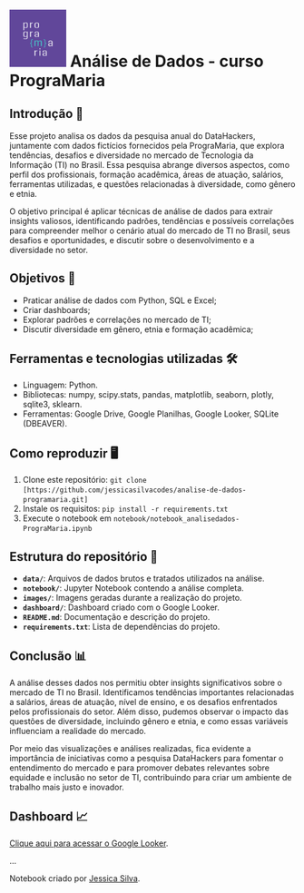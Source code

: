 <h1><img src="https://github.com/jessicasilvacodes/analise-de-dados-programaria/blob/main/images/programaria_logo.png" width="100"> Análise de Dados - curso PrograMaria </h1>

## Introdução 📝
Esse projeto analisa os dados da pesquisa anual do DataHackers, juntamente com dados fictícios fornecidos pela PrograMaria, que explora tendências, desafios e diversidade no mercado de Tecnologia da Informação (TI) no Brasil. Essa pesquisa abrange diversos aspectos, como perfil dos profissionais, formação acadêmica, áreas de atuação, salários, ferramentas utilizadas, e questões relacionadas à diversidade, como gênero e etnia.

O objetivo principal é aplicar técnicas de análise de dados para extrair insights valiosos, identificando padrões, tendências e possíveis correlações para compreender melhor o cenário atual do mercado de TI no Brasil, seus desafios e oportunidades, e discutir sobre o desenvolvimento e a diversidade no setor.

## Objetivos 🎯
- Praticar análise de dados com Python, SQL e Excel;
- Criar dashboards;
- Explorar padrões e correlações no mercado de TI;
- Discutir diversidade em gênero, etnia e formação acadêmica;

## Ferramentas e tecnologias utilizadas 🛠️
- Linguagem: Python.
- Bibliotecas: numpy, scipy.stats, pandas, matplotlib, seaborn, plotly, sqlite3, sklearn.
- Ferramentas: Google Drive, Google Planilhas, Google Looker, SQLite (DBEAVER).

## Como reproduzir 🖥️
1. Clone este repositório: `git clone [https://github.com/jessicasilvacodes/analise-de-dados-programaria.git]`
2. Instale os requisitos: `pip install -r requirements.txt`
3. Execute o notebook em `notebook/notebook_analisedados-PrograMaria.ipynb`

## Estrutura do repositório 📁
- **`data/`**: Arquivos de dados brutos e tratados utilizados na análise.
- **`notebook/`**: Jupyter Notebook contendo a análise completa.
- **`images/`**: Imagens geradas durante a realização do projeto.
- **`dashboard/`**: Dashboard criado com o Google Looker.
- **`README.md`**: Documentação e descrição do projeto.
- **`requirements.txt`**: Lista de dependências do projeto.

## Conclusão 📊
A análise desses dados nos permitiu obter insights significativos sobre o mercado de TI no Brasil. Identificamos tendências importantes relacionadas a salários, áreas de atuação, nível de ensino, e os desafios enfrentados pelos profissionais do setor. Além disso, pudemos observar o impacto das questões de diversidade, incluindo gênero e etnia, e como essas variáveis influenciam a realidade do mercado.

Por meio das visualizações e análises realizadas, fica evidente a importância de iniciativas como a pesquisa DataHackers para fomentar o entendimento do mercado e para promover debates relevantes sobre equidade e inclusão no setor de TI, contribuindo para criar um ambiente de trabalho mais justo e inovador.

## Dashboard 📈
[Clique aqui para acessar o Google Looker](https://lookerstudio.google.com/reporting/cd62189e-065f-403a-8ffa-b82df820ef39).


...

Notebook criado por [Jessica Silva](https://github.com/jessicasilvacodes).
